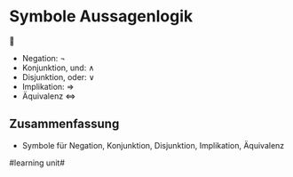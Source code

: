 # Symbole Aussagenlogik
🧮

- Negation: ¬
- Konjunktion, und: ∧
- Disjunktion, oder: ∨
- Implikation: =\>
- Äquivalenz \<=\>

## Zusammenfassung
- Symbole für Negation, Konjunktion, Disjunktion, Implikation, Äquivalenz

#learning unit#